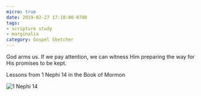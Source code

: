 ```yaml
---
micro: true
date: 2019-02-27 17:18:00-0700
tags:
- scripture study
- marginalia
category: Gospel Sketcher
---
```


God arms us. If we pay attention, we can witness Him preparing the way for His promises to be kept.

Lessons from 1 Nephi 14 in the Book of Mormon

<img src="https://www.gospelsketcher.org/uploads/2019/c3a4ccf580.jpg" alt="1 Nephi 14" />